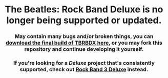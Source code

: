 <div align="center">

# The Beatles: Rock Band Deluxe is no longer being supported or updated.
### May contain many bugs and/or broken things, you can [download the final build of TBRBDX here](https://github.com/Milohax-archive/beatles-rock-band-deluxe/releases), or you may fork this repository and continue developing it yourself.
### If you're looking for a *Deluxe* project that's consistently supported, check out [Rock Band 3 Deluxe](https://rb3dx.neocities.org/) instead.